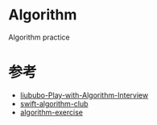 # Algorithm
Algorithm practice 
# 参考
- [liububo-Play-with-Algorithm-Interview](https://github.com/liuyubobobo/Play-with-Algorithm-Interview)
- [swift-algorithm-club](https://github.com/raywenderlich/swift-algorithm-club)
- [algorithm-exercise](https://github.com/billryan/algorithm-exercise)


